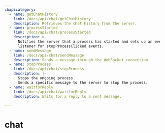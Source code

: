 ```yaml
---
cbapicategory:
  - name: getChatHistory
    link: /docs/api/chat/getChatHistory
    description: Retrieves the chat history from the server.
  - name: processStarted
    link: /docs/api/chat/processStarted
    description: >-
      Notifies the server that a process has started and sets up an event
      listener for stopProcessClicked events.
  - name: sendMessage
    link: /docs/api/chat/sendMessage
    description: Sends a message through the WebSocket connection.
  - name: stopProcess
    link: /docs/api/chat/stopProcess
    description: |-
      Stops the ongoing process.
      Sends a specific message to the server to stop the process.
  - name: waitforReply
    link: /docs/api/chat/waitforReply
    description: Waits for a reply to a sent message.

---
```

# chat
<CBAPICategory />
